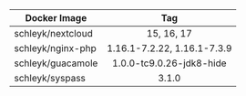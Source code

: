 
| Docker Image        |      Tag                           |
|---------------------|:----------------------------------:|
| schleyk/nextcloud   | 15, 16, 17                         |
| schleyk/nginx-php   | 1.16.1-7.2.22, 1.16.1-7.3.9        |
| schleyk/guacamole   | 1.0.0-tc9.0.26-jdk8-hide      |
| schleyk/syspass     | 3.1.0                                  |
